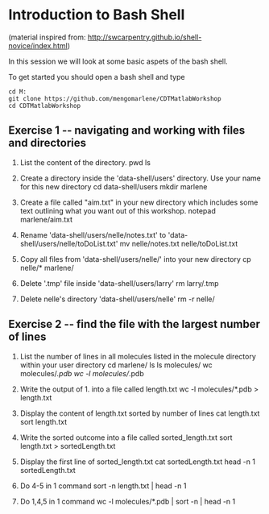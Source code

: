 # Introduction to Bash Shell
(material inspired from: http://swcarpentry.github.io/shell-novice/index.html)


In this session we will look at some basic aspets of the bash shell.

To get started you should open a bash shell and type

    cd M:
    git clone https://github.com/mengomarlene/CDTMatlabWorkshop
    cd CDTMatlabWorkshop

## Exercise 1 -- navigating and working with files and directories
1. List the content of the directory.
pwd
ls

2. Create a directory inside the 'data-shell/users' directory. Use your name for this new directory
cd data-shell/users
mkdir marlene

3. Create a file called "aim.txt" in your new directory which includes some text outlining what you want out of this workshop.
notepad marlene/aim.txt

4. Rename 'data-shell/users/nelle/notes.txt' to 'data-shell/users/nelle/toDoList.txt'
mv nelle/notes.txt nelle/toDoList.txt

5. Copy all files from 'data-shell/users/nelle/' into your new directory
cp nelle/* marlene/

6. Delete '.tmp' file inside 'data-shell/users/larry'
rm larry/.tmp

7. Delete nelle's directory 'data-shell/users/nelle'
rm -r nelle/

## Exercise 2 -- find the file with the largest number of lines
1. List the number of lines in all molecules listed in the molecule directory within your user directory
cd marlene/
ls
ls molecules/
wc molecules/*.pdb
wc -l molecules/*.pdb

2. Write the output of 1. into a file called length.txt
wc -l molecules/*.pdb > length.txt

3. Display the content of length.txt sorted by number of lines
cat length.txt
sort length.txt

4. Write the sorted outcome into a file called sorted_length.txt
sort length.txt > sortedLength.txt

5. Display the first line of sorted_length.txt
cat sortedLength.txt
head -n 1 sortedLength.txt

6. Do 4-5 in 1 command
sort -n length.txt | head -n 1

7. Do 1,4,5 in 1 command
wc -l molecules/*.pdb | sort -n | head -n 1
